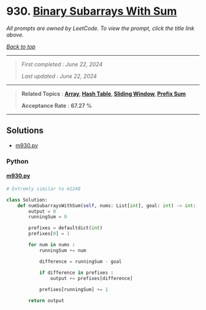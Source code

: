 # 930. [Binary Subarrays With Sum](<https://leetcode.com/problems/binary-subarrays-with-sum>)

*All prompts are owned by LeetCode. To view the prompt, click the title link above.*

*[Back to top](<../README.md>)*

------

> *First completed : June 22, 2024*
>
> *Last updated : June 22, 2024*

------

> **Related Topics** : **[Array](<by_topic/Array.md>), [Hash Table](<by_topic/Hash Table.md>), [Sliding Window](<by_topic/Sliding Window.md>), [Prefix Sum](<by_topic/Prefix Sum.md>)**
>
> **Acceptance Rate** : **67.27 %**

------

## Solutions

- [m930.py](<../my-submissions/m930.py>)
### Python
#### [m930.py](<../my-submissions/m930.py>)
```Python
# Extremly similar to m1248

class Solution:
    def numSubarraysWithSum(self, nums: List[int], goal: int) -> int:
        output = 0
        runningSum = 0

        prefixes = defaultdict(int)
        prefixes[0] = 1

        for num in nums :
            runningSum += num

            difference = runningSum - goal

            if difference in prefixes :
                output += prefixes[difference]
            
            prefixes[runningSum] += 1

        return output
```

